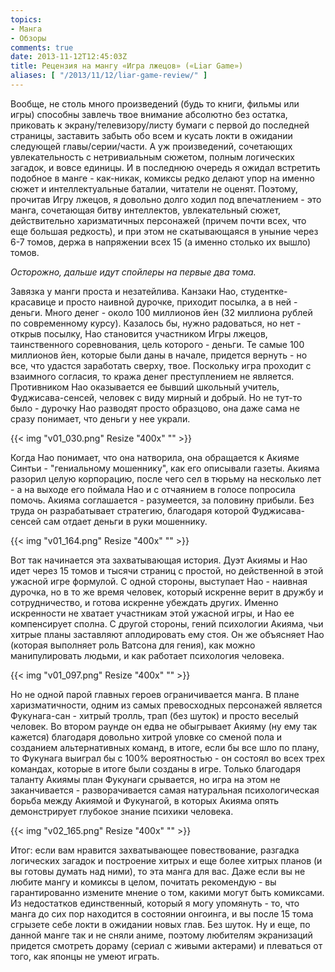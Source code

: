 ```yaml
---
topics:
- Манга
- Обзоры
comments: true
date: 2013-11-12T12:45:03Z
title: Рецензия на мангу «Игра лжецов» («Liar Game»)
aliases: [ "/2013/11/12/liar-game-review/" ]
---
```


Вообще, не столь много произведений (будь то книги, фильмы или игры) способны завлечь твое внимание абсолютно без остатка, приковать к экрану/телевизору/листу бумаги с первой до последней страницы, заставить забыть обо всем и кусать локти в ожидании следующей главы/серии/части. А уж произведений, сочетающих увлекательность с нетривиальным сюжетом, полным логических загадок, и вовсе единицы. И в последнюю очередь я ожидал встретить подобное в манге - как-никак, комиксы редко делают упор на именно сюжет и интеллектуальные баталии, читатели не оценят. Поэтому, прочитав Игру лжецов, я довольно долго ходил под впечатлением - это манга, сочетающая битву интеллектов, увлекательный сюжет, действительно харизматичных персонажей (причем почти всех, что еще большая редкость), и при этом не скатывающаяся в уныние через 6-7 томов, держа в напряжении всех 15 (а именно столько их вышло) томов.

*Осторожно, дальше идут спойлеры на первые два тома.*

<!--more-->

Завязка у манги проста и незатейлива. Канзаки Нао, студентке-красавице и просто наивной дурочке, приходит посылка, а в ней - деньги. Много денег - около 100 миллионов йен (32 миллиона рублей по современному курсу). Казалось бы, нужно радоваться, но нет - открыв посылку, Нао становится участником Игры лжецов, таинственного соревнования, цель которого - деньги. Те самые 100 миллионов йен, которые были даны в начале, придется вернуть - но все, что удастся заработать сверху, твое. Поскольку игра проходит с взаимного согласия, то кража денег преступлением не является. Противником Нао оказывается ее бывший школьный учитель, Фуджисава-сенсей, человек с виду мирный и добрый. Но не тут-то было - дурочку Нао разводят просто образцово, она даже сама не сразу понимает, что деньги у нее украли.

{{< img "v01_030.png" Resize "400x" "" >}}

Когда Нао понимает, что она натворила, она обращается к Акияме Синтьи - "гениальному мошеннику", как его описывали газеты. Акияма разорил целую корпорацию, после чего сел в тюрьму на несколько лет - а на выходе его поймала Нао и с отчаянием в голосе попросила помочь. Акияма соглашается - разумеется, за половину прибыли. Без труда он разрабатывает стратегию, благодаря которой Фуджисава-сенсей сам отдает деньги в руки мошеннику.

{{< img "v01_164.png" Resize "400x" "" >}}

Вот так начинается эта захватывающая история. Дуэт Акиямы и Нао идет через 15 томов и тысячи страниц с простой, но действенной в этой ужасной игре формулой. С одной стороны, выступает Нао - наивная дурочка, но в то же время человек, который искренне верит в дружбу и сотрудничество, и готова искренне убеждать других. Именно искренности не хватает участникам этой ужасной игры, и Нао ее компенсирует сполна. С другой стороны, гений психологии Акияма, чьи хитрые планы заставляют аплодировать ему стоя. Он же объясняет Нао (которая выполняет роль Ватсона для гения), как можно манипулировать людьми, и как работает психология человека.

{{< img "v01_097.png" Resize "400x" "" >}}

Но не одной парой главных героев ограничивается манга. В плане харизматичности,  одним из самых превосходных персонажей является Фукунага-сан - хитрый тролль, трап (без шуток) и просто веселый человек. Во втором раунде он едва не обыгрывает Акияму (ну ему так кажется) благодаря довольно хитрой уловке со сменой пола и созданием альтернативных команд, в итоге, если бы все шло по плану, то Фукунага выиграл бы с 100% вероятностью - он состоял во всех трех командах, которые в итоге были созданы в игре. Только благодаря таланту Акиямы план Фукунаги срывается, но игра на этом не заканчивается - разворачивается самая натуральная психологическая борьба между Акиямой и Фукунагой, в которых Акияма опять демонстрирует глубокое знание психики человека.

{{< img "v02_165.png" Resize "400x" "" >}}

Итог: если вам нравится захватывающее повествование, разгадка логических загадок и построение хитрых и еще более хитрых планов (и вы готовы думать над ними), то эта манга для вас. Даже если вы не любите мангу и комиксы в целом, почитать рекомендую - вы гарантированно измените мнение о том, какими могут быть комиксами. Из недостатков единственный, который я могу упомянуть - то, что манга до сих пор находится в состоянии онгоинга, и вы после 15 тома сгрызете себе локти в ожидании новых глав. Без шуток. Ну и еще, по данной манге так и не сняли аниме, поэтому любителям экранизаций придется смотреть дораму (сериал с живыми актерами) и плеваться от того, как японцы не умеют играть.
